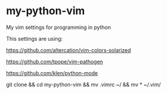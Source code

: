 # my-python-vim
My vim settings  for programming in python

This settings are using:

https://github.com/altercation/vim-colors-solarized

https://github.com/tpope/vim-pathogen

https://github.com/klen/python-mode

git clone <repo> && cd my-python-vim && mv .vimrc ~/ && mv * ~/.vim/

